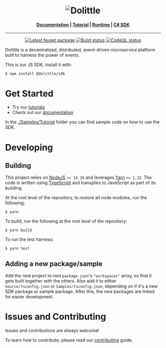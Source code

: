 <h1 align="center"><img src="https://raw.githubusercontent.com/dolittle/Runtime/master/Documentation/dolittle_negativ_horisontal_RGB.svg" alt="Dolittle"></h1>

<h4 align="center">
    <a href="https://dolittle.io">Documentation</a> |
    <a href="https://dolittle.io/docs/tutorials/getting_started/">Tutorial</a> |
    <a href="https://github.com/dolittle/Runtime">Runtime</a> |
    <a href="https://github.com/dolittle/DotNet.SDK">C# SDK</a>
</h4>

---

<p align="center">
    <a href="https://www.npmjs.com/package/@dolittle/sdk"><img src="https://img.shields.io/npm/v/@dolittle/sdk?logo=npm" alt="Latest Nuget package"></a>
    <a href="https://github.com/dolittle/JavaScript.SDK/actions?query=workflow%3A%22TypeScript+Library+CI%2FCD%22"><img src="https://github.com/dolittle/JavaScript.SDK/workflows/TypeScript%20Library%20CI%2FCD/badge.svg" alt="Build status"></a>
    <a href="https://github.com/dolittle/JavaScript.SDK/actions?query=workflow%3ACodeQL"><img src="https://github.com/dolittle/JavaScript.SDK/workflows/CodeQL/badge.svg" alt="CodeQL status"></a>
</p>

Dolittle is a decentralized, distributed, event-driven microservice platform built to harness the power of events.

This is our JS SDK, install it with:
```shell
$ npm install @dolittle/sdk 
```

# Get Started
- Try our [tutorials](https://dolittle.io/docs/tutorials/)
- Check out our [documentation](https://dolittle.io)

In the [./Samples/Tutorial](./Samples/Tutorial) folder you can find sample code on how to use the SDK. 

# Developing

## Building

This project relies on [NodeJS](https://nodejs.org/en/) `>= 14.16` and leverages [Yarn](http://yarnpkg.com/) `>= 1.22`.
The code is written using [TypeScript](http://www.typescriptlang.org) and transpiles
to JavaScript as part of its building.

At the root level of the repository, to restore all node modules, run the following:

```shell
$ yarn
```

To build, run the following at the root level of the repository:

```shell
$ yarn build
```

To run the test harness:

```shell
$ yarn test
```

## Adding a new package/sample

Add the new project to root `package.json`'s `"workspaces"` array, so that it gets built together with the others. Also add it to either `Source/tsconfig.json` or `Samples/tsconfig.json`, depending on if it's a new SDK package or sample package. After this, the new packages are linked for easier development.

# Issues and Contributing
Issues and contributions are always welcome!

To learn how to contribute, please read our [contributing](https://dolittle.io/docs/contributing/) guide.
